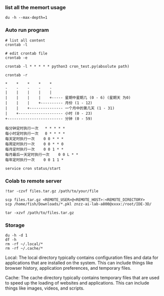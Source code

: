 ### list all the memort usage
    du -h --max-depth=1

### Auto run program
    # list all content
    crontab -l

    # edit crontab file
    crontab -e

    crontab -l * * * * * python3 cron_test.py(absolute path)

    crontab -r

    *    *    *    *    *
    -    -    -    -    -
    |    |    |    |    |
    |    |    |    |    +----- 星期中星期几 (0 - 6) (星期天 为0)
    |    |    |    +---------- 月份 (1 - 12)
    |    |    +--------------- 一个月中的第几天 (1 - 31)
    |    +-------------------- 小时 (0 - 23)
    +------------------------- 分钟 (0 - 59)

    每分钟定时执行一次	* * * * *
    每小时定时执行一次	0 * * * *
    每天定时执行一次	0 0 * * *
    每周定时执行一次	0 0 * * 0
    每月定时执行一次	0 0 1 * *
    每月最后一天定时执行一次	0 0 L * *
    每年定时执行一次	0 0 1 1 *

    service cron status/start

### Colab to remote server

    !tar -czvf files.tar.gz /path/to/your/file

    scp files.tar.gz <REMOTE_USER>@<REMOTE_HOST>:<REMOTE_DIRECTORY>
    scp /home/fish/Downloads/*.pkl znzz-ai-lab-a800@xxxx:/root/IDE-3D/
    
    tar -xzvf /path/to/files.tar.gz

### Storage

    du -h -d 1
    df -h
    rm -rf ~/.local/*
    rm -rf ~/.cache/*

Local:
The local directory typically contains configuration files and data for applications that are installed on the system. This can include things like browser history, application preferences, and temporary files.

Cache:
The cache directory typically contains temporary files that are used to speed up the loading of websites and applications. This can include things like images, videos, and scripts.

